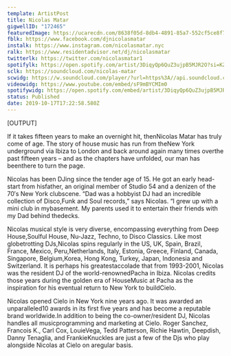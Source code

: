 ```yaml
---
template: ArtistPost
title: Nicolas Matar
gigwellID: "172465"
featuredImage: https://ucarecdn.com/8638f05d-8db4-4891-85a7-552cf5ce8f7a/-/crop/1076x389/84,0/-/preview/
fblk: https://www.facebook.com/djnicolasmatar
instalk: https://www.instagram.com/nicolasmatar.nyc
ralk: https://www.residentadvisor.net/dj/nicolasmatar
twitterlk: https://twitter.com/nicolasmatar1
spotifylk: https://open.spotify.com/artist/3DiqyQp6QuZ3ujpB5MJR2O?si=KZF0Y9AdRvmpdBgTinfzfA
sclk: https://soundcloud.com/nicolas-matar
scwidg: https://w.soundcloud.com/player/?url=https%3A//api.soundcloud.com/tracks/45555388&color=%23ff5500&auto_play=false&hide_related=false&show_comments=true&show_user=true&show_reposts=false&show_teaser=true&visual=true
videowidg: https://www.youtube.com/embed/sF9mBYCMIm0
spotifywidg: https://open.spotify.com/embed/artist/3DiqyQp6QuZ3ujpB5MJR2O
status: Published
date: 2019-10-17T17:22:58.580Z
---
```

\[OUTPUT]

If it takes fifteen years to make an overnight hit, thenNicolas Matar has truly come of age. The story of house music has run from theNew York underground via Ibiza to London and back around again many times overthe past fifteen years – and as the chapters have unfolded, our man has beenthere to turn the page.

Nicolas has been DJing since the tender age of 15. He got an early head-start from hisfather, an original member of Studio 54 and a denizen of the 70′s New York clubscene. “Dad was a hobbyist DJ had an incredible collection of Disco,Funk and Soul records,” says Nicolas. “I grew up with a mini club in mybasement. My parents used it to entertain their friends with my Dad behind thedecks.

Nicolas musical style is very diverse, encompassing everything from Deep House,Soulful House, Nu-Jazz, Techno, to Disco Classics. Like most globetrotting DJs,Nicolas spins regularly in the US, UK, Spain, Brazil, France, Mexico, Peru,Netherlands, Italy, Estonia, Greece, Finland, Canada, Singapore, Belgium,Korea, Hong Kong, Turkey, Japan, Indonesia and Switzerland. It is perhaps his greatestaccolade that from 1993-2001, Nicolas was the resident DJ of the world-renownedPacha in Ibiza. Nicolas credits those years during the golden era of HouseMusic at Pacha as the inspiration for his eventual return to New York to buildCielo.

Nicolas opened Cielo in New York nine years ago. It was awarded an unparalleled10 awards in its first five years and has become a reputable brand worldwide.In addition to being the co-owner/resident DJ, Nicolas handles all musicprogramming and marketing at Cielo. Roger Sanchez, Francois K., Carl Cox, LouieVega, Tedd Patterson, Richie Hawtin, Deepdish, Danny Tenaglia, and FrankieKnuckles are just a few of the Djs who play alongside Nicolas at Cielo on aregular basis.